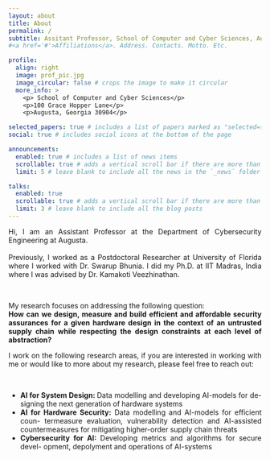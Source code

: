 ```yaml
---
layout: about
title: About
permalink: /
subtitle: Assitant Professor, School of Computer and Cyber Sciences, Augusta, Georgia
#<a href='#'>Affiliations</a>. Address. Contacts. Motto. Etc.

profile:
  align: right
  image: prof_pic.jpg
  image_circular: false # crops the image to make it circular
  more_info: >
    <p> School of Computer and Cyber Sciences</p>
    <p>100 Grace Hopper Lane</p>
    <p>Augusta, Georgia 30904</p>

selected_papers: true # includes a list of papers marked as "selected={true}"
social: true # includes social icons at the bottom of the page

announcements:
  enabled: true # includes a list of news items
  scrollable: true # adds a vertical scroll bar if there are more than 3 news items
  limit: 5 # leave blank to include all the news in the `_news` folder

talks:
  enabled: true
  scrollable: true # adds a vertical scroll bar if there are more than 3 new posts items
  limit: 3 # leave blank to include all the blog posts
---
```


<div style="text-align: justify">

<p>
Hi, I am an Assistant Professor at the Department of Cybersecurity Engineering at Augusta.
<br>
<br>
Previously, I worked as a Postdoctoral Researcher at University of Florida where I worked with Dr. Swarup Bhunia. I did my Ph.D. at IIT Madras, India where I was advised by Dr. Kamakoti Veezhinathan. 
</p>
<br>
<p>
My research focuses on addressing the following question:
<br>
<span style="font-weight:bold">
How can we design, measure and build efficient and affordable security assurances for a given hardware design in the context of an untrusted supply chain while respecting the design constraints at each level of abstraction?
</span>


<br>

I work on the following research areas, if you are interested in working with me or would like to more about my research, please feel free to reach out:
</p>
<br>
<ul>

<li> 
<span style="font-weight:bold"> AI for System Design: </span> Data modelling and developing AI-models for de-
signing the next generation of hardware systems 
</li>
<li>
<span style="font-weight:bold"> AI for Hardware Security:</span> Data modelling and AI-models for efficient coun-
termeasure evaluation, vulnerability detection and AI-assisted countermeasures
for mitigating higher-order supply chain threats
</li>
<li>
<span style="font-weight:bold"> Cybersecurity for AI: </span> Developing metrics and algorithms for secure devel-
opment, depolyment and operations of AI-systems
</li>


</div>
